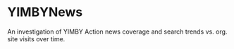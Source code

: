 # YIMBYNews
An investigation of YIMBY Action news coverage and search trends vs. org. site visits over time.